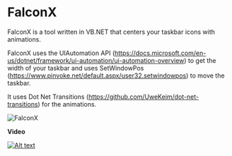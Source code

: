 # FalconX
FalconX is a tool written in VB.NET that centers your taskbar icons with animations.

FalconX uses the UIAutomation API 
(https://docs.microsoft.com/en-us/dotnet/framework/ui-automation/ui-automation-overview)
to get the width of your taskbar and uses SetWindowPos
(https://www.pinvoke.net/default.aspx/user32.setwindowpos) to move the taskbar.

It uses Dot Net Transitions (https://github.com/UweKeim/dot-net-transitions) for the animations.

![FalconX](https://chrisandriessen.nl/web/img/FX3.png)




**Video**

[![Alt text](https://img.youtube.com/vi/H07adcIXg7s/0.jpg)](https://www.youtube.com/watch?v=H07adcIXg7s)
